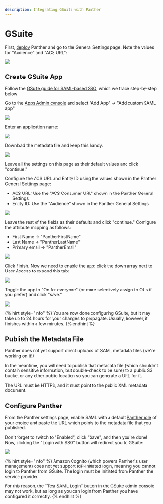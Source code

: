 ```yaml
---
description: Integrating GSuite with Panther
---
```


# GSuite

First, [deploy](../../quick-start.md) Panther and go to the General Settings page. Note the values for "Audience" and "ACS URL":

![](<../../.gitbook/assets/panther-saml-parameters (5) (1) (23).png>)

## Create GSuite App

Follow the [GSuite guide for SAML-based SSO](https://support.google.com/a/answer/6087519), which we trace step-by-step below:

Go to the [Apps Admin console](https://admin.google.com/ac/apps/unified) and select "Add App" -> "Add custom SAML app"

![](../../.gitbook/assets/gsuite1.png)

Enter an application name:

![](../../.gitbook/assets/gsuite2.png)

Download the metadata file and keep this handy.

![](../../.gitbook/assets/gsuite3.png)

Leave all the settings on this page as their default values and click "continue."

Configure the ACS URL and Entity ID using the values shown in the Panther General Settings page:

* ACS URL: Use the "ACS Consumer URL" shown in the Panther General Settings
* Entity ID: Use the "Audience" shown in the Panther General Settings

![](../../.gitbook/assets/gsuite4.png)

Leave the rest of the fields as their defaults and click "continue." Configure the attribute mapping as follows:

* First Name -> "PantherFirstName"
* Last Name -> "PantherLastName"
* Primary email -> "PantherEmail"

![](../../.gitbook/assets/gsuite5.png)

Click Finish. Now we need to enable the app: click the down array next to User Access to expand this tab:

![](../../.gitbook/assets/gsuite6.png)

Toggle the app to "On for everyone" (or more selectively assign to OUs if you prefer) and click "save."

![](../../.gitbook/assets/gsuite7.png)

{% hint style="info" %}
You are now done configuring GSuite, but it may take up to 24 hours for your changes to propagate. Usually, however, it finishes within a few minutes.
{% endhint %}

## Publish the Metadata File

Panther does not yet support direct uploads of SAML metadata files (we're working on it!)

In the meantime, you will need to publish that metadata file (which shouldn't contain sensitive information, but double-check to be sure) to a public S3 bucket or any other public location so you can generate a URL for it.

The URL must be HTTPS, and it must point to the public XML metadata document.

## Configure Panther

From the Panther settings page, enable SAML with a default [Panther role](../rbac.md) of your choice and paste the URL which points to the metadata file that you published.

Don't forget to switch to "Enabled", click "Save", and then you're done! Now, clicking the "Login with SSO" button will redirect you to GSuite:

![](<../../.gitbook/assets/panther-login-sso (6) (1) (23).png>)

{% hint style="info" %}
Amazon Cognito (which powers Panther's user management) does not yet support IdP-initiated login, meaning you cannot login to Panther from GSuite. The login must be initiated from Panther, the service provider.

For this reason, the "Test SAML Login" button in the GSuite admin console may not work, but as long as you can login from Panther you have configured it correctly.
{% endhint %}
